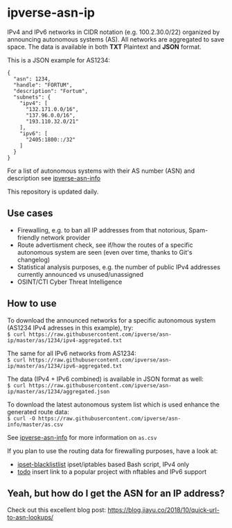 # ipverse-asn-ip

IPv4 and IPv6 networks in CIDR notation (e.g. 100.2.30.0/22) organized by announcing autonomous systems (AS).
All networks are aggregated to save space.
The data is available in both **TXT** Plaintext and **JSON** format.  

This is a JSON example for AS1234:
```
{
  "asn": 1234,
  "handle": "FORTUM",
  "description": "Fortum",
  "subnets": {
    "ipv4": [
      "132.171.0.0/16",
      "137.96.0.0/16",
      "193.110.32.0/21"
    ],
    "ipv6": [
      "2405:1800::/32"
    ]
  }
}
```

For a list of autonomous systems with their AS number (ASN) and description see [ipverse-asn-info](https://github.com/ipverse/asn-info)

This repository is updated daily.

## Use cases
- Firewalling, e.g. to ban all IP addresses from that notorious, Spam-friendly network provider
- Route advertisment check, see if/how the routes of a specific autonomous system are seen (even over time, thanks to Git's changelog)
- Statistical analysis purposes, e.g. the number of public IPv4 addresses currently announced vs unused/unassigned
- OSINT/CTI Cyber Threat Intelligence

## How to use

To download the announced networks for a specific autonomous system (AS1234 IPv4 adresses in this example), try:  
```$ curl https://raw.githubusercontent.com/ipverse/asn-ip/master/as/1234/ipv4-aggregated.txt```

The same for all IPv6 networks from AS1234:  
```$ curl https://raw.githubusercontent.com/ipverse/asn-ip/master/as/1234/ipv6-aggregated.txt```

The data (IPv4 + IPv6 combined) is available in JSON format as well:  
```$ curl https://raw.githubusercontent.com/ipverse/asn-ip/master/as/1234/aggregated.json```

To download the latest autonomous system list which is used enhance the generated route data:  
```$ curl -O https://raw.githubusercontent.com/ipverse/asn-info/master/as.csv```

See [ipverse-asn-info](https://github.com/ipverse/asn-info) for more information on ```as.csv```  

If you plan to use the routing data for firewalling purposes, have a look at:

  - [ipset-blacklistlist](https://github.com/trick77/ipset-blacklist) ipset/iptables based Bash script, IPv4 only
  - [todo](https://localhost) insert link to a popular project with nftables and IPv6 support

## Yeah, but how do I get the ASN for an IP address?

Check out this excellent blog post: https://blog.jiayu.co/2018/10/quick-url-to-asn-lookups/
